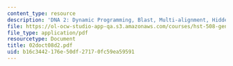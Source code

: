 ```yaml
---
content_type: resource
description: 'DNA 2: Dynamic Programming, Blast, Multi-alignment, Hidden Markov Models'
file: https://ol-ocw-studio-app-qa.s3.amazonaws.com/courses/hst-508-genomics-and-computational-biology-fall-2002/b16c3442176e50df27170fc59ea59591_02doct08d2.pdf
file_type: application/pdf
resourcetype: Document
title: 02doct08d2.pdf
uid: b16c3442-176e-50df-2717-0fc59ea59591
---
```

